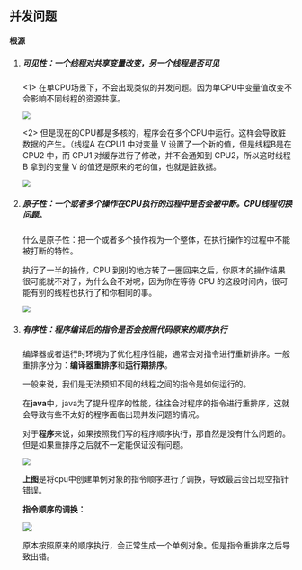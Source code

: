 ## 并发问题

#### 根源

1. ##### 可见性：一个线程对共享变量改变，另一个线程是否可见

   <1> 在单CPU场景下，不会出现类似的并发问题。因为单CPU中变量值改变不会影响不同线程的资源共享。

   <img src="D:\WangHao\Tools\Typora\images\并发(可见性)_单CPU.PNG" style="zoom: 80%;" />

   <2> 但是现在的CPU都是多核的，程序会在多个CPU中运行。这样会导致脏数据的产生。（线程A 在CPU1 中对变量 V 设置了一个新的值，但是线程B是在 CPU2 中，而 CPU1 对缓存进行了修改，并不会通知到 CPU2，所以这时线程B 拿到的变量 V 的值还是原来的老的值，也就是脏数据。

   <img src="D:\WangHao\Tools\Typora\images\并发(可见性)_多核CPU.PNG" style="zoom: 80%;" />

2. ##### 原子性：一个或者多个操作在CPU执行的过程中是否会被中断。CPU线程切换问题。

   什么是原子性：把一个或者多个操作视为一个整体，在执行操作的过程中不能被打断的特性。

   执行了一半的操作，CPU 到别的地方转了一圈回来之后，你原本的操作结果很可能就不对了，为什么会不对呢，因为你在等待 CPU 的这段时间内，很可能有别的线程也执行了和你相同的事。

   <img src="D:\WangHao\Tools\Typora\images\原子性.PNG" style="zoom: 80%;" />

   

3. ##### 有序性：程序编译后的指令是否会按照代码原来的顺序执行

   编译器或者运行时环境为了优化程序性能，通常会对指令进行重新排序。一般重排序分为：**编译器重排序**和**运行期排序**。

   一般来说，我们是无法预知不同的线程之间的指令是如何运行的。

   在**java**中，java为了提升程序的性能，往往会对程序的指令进行重排序，这就会导致有些不太好的程序面临出现并发问题的情况。

   对于**程序**来说，如果按照我们写的程序顺序执行，那自然是没有什么问题的。但是如果重排序之后就不一定能保证没有问题。

   

   <img src="D:\WangHao\Tools\Typora\images\有序性.PNG" style="zoom:80%;" />

   **上图**是将cpu中创建单例对象的指令顺序进行了调换，导致最后会出现空指针错误。

   **指令顺序的调换：**

   <img src="D:\WangHao\Tools\Typora\images\指令调换.PNG"  />

   原本按照原来的顺序执行，会正常生成一个单例对象。但是指令重排序之后导致出错。